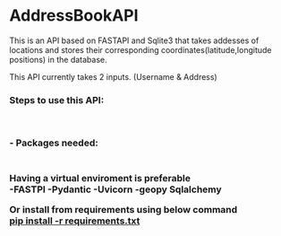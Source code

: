 # AddressBookAPI
 
 This is an API based on FASTAPI and Sqlite3 that takes addesses of locations and stores their corresponding coordinates(latitude,longitude positions) in the database.<br>
 
This API currently takes 2 inputs. (Username & Address) <br>

<h3> Steps to use this API: </h3> <br>
<h3>- Packages needed: <h3> <br>
Having a virtual enviroment is preferable <br>
 -FASTPI
 -Pydantic
 -Uvicorn
 -geopy
 Sqlalchemy
 
Or install from requirements using below command <br>
 <a href="#">pip install -r requirements.txt</a> <br>



